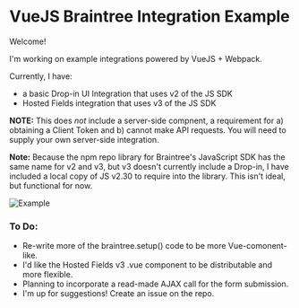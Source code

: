 # VueJS Braintree Integration Example

Welcome!

I'm working on example integrations powered by VueJS + Webpack.

Currently, I have:

* a basic Drop-in UI Integration that uses v2 of the JS SDK
* Hosted Fields integration that uses v3 of the JS SDK

**NOTE:** This does _not_ include a server-side compnent, a requirement for a) obtaining a Client Token and b) cannot make API requests. You will need to supply your own server-side integration.

**Note:** Because the npm repo library for Braintree's JavaScript SDK has the same name for v2 and v3, but v3 doesn't currently include a Drop-in, I have included a local copy of JS v2.30 to require into the library. This isn't ideal, but functional for now.

![Example](http://i.giphy.com/26FLa32g5mYDgy8Ew.gif)

### To Do:
* Re-write more of the braintree.setup() code to be more Vue-comonent-like.
* I'd like the Hosted Fields v3 .vue component to be distributable and more flexible.
* Planning to incorporate a read-made AJAX call for the form submission.
* I'm up for suggestions! Create an issue on the repo.

